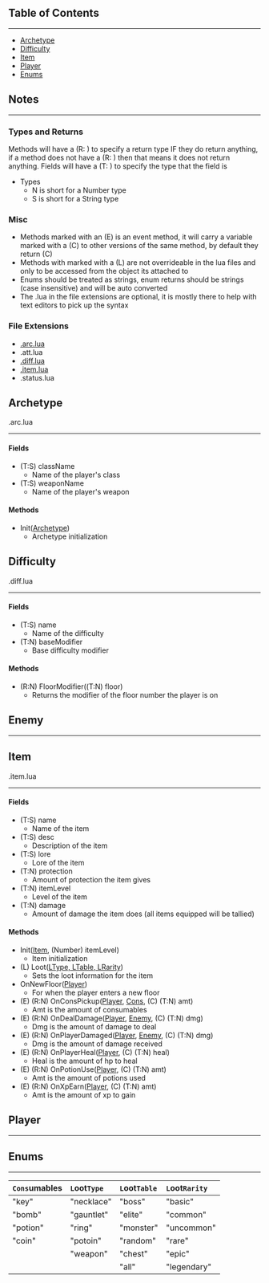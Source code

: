 ## Table of Contents

----

- [Archetype](#archetype)
- [Difficulty](#difficulty)
- [Item](#item)
- [Player](#player)
- [Enums](#Enums)

## Notes

----

### Types and Returns

Methods will have a (R: ) to specify a return type IF they do return anything, if a method does not have a (R: ) then
that means it does not return anything. Fields will have a (T: ) to specify the type that the field is

- Types
    - N is short for a Number type
    - S is short for a String type

### Misc

- Methods marked with an (E) is an event method, it will carry a variable marked with a (C) to other versions of the
  same method, by default they return (C)
- Methods with marked with a (L) are not overrideable in the lua files and only to be accessed from the object its
  attached to
- Enums should be treated as strings, enum returns should be strings (case insensitive) and will be auto converted
- The .lua in the file extensions are optional, it is mostly there to help with text editors to pick up the syntax

### File Extensions

- [.arc.lua](#archetype)
- .att.lua
- [.diff.lua](#difficulty)
- [.item.lua](#item)
- .status.lua

## Archetype

.arc.lua

----

#### Fields

- (T:S) className
    - Name of the player's class
- (T:S) weaponName
    - Name of the player's weapon

#### Methods

- Init([Archetype](#archetype))
    - Archetype initialization

## Difficulty

.diff.lua

----

#### Fields

- (T:S) name
    - Name of the difficulty
- (T:N) baseModifier
    - Base difficulty modifier

#### Methods

- (R:N) FloorModifier((T:N) floor)
    - Returns the modifier of the floor number the player is on

## Enemy

----

## Item

.item.lua

----

#### Fields

- (T:S) name
    - Name of the item
- (T:S) desc
    - Description of the item
- (T:S) lore
    - Lore of the item
- (T:N) protection
    - Amount of protection the item gives
- (T:N) itemLevel
    - Level of the item
- (T:N) damage
    - Amount of damage the item does (all items equipped will be tallied)

#### Methods

- Init([Item](#item), (Number) itemLevel)
    - Item initialization
- (L) Loot([LType, LTable, LRarity](#enums))
    - Sets the loot information for the item
- OnNewFloor([Player](#player))
    - For when the player enters a new floor
- (E) (R:N) OnConsPickup([Player](#player), [Cons](#enums), (C) (T:N) amt)
    - Amt is the amount of consumables
- (E) (R:N) OnDealDamage([Player](#player), [Enemy](#enemy), (C) (T:N) dmg)
    - Dmg is the amount of damage to deal
- (E) (R:N) OnPlayerDamaged([Player](#player), [Enemy](#enemy), (C) (T:N) dmg)
    - Dmg is the amount of damage received
- (E) (R:N) OnPlayerHeal([Player](#player), (C) (T:N) heal)
    - Heal is the amount of hp to heal
- (E) (R:N) OnPotionUse([Player](#player), (C) (T:N) amt)
    - Amt is the amount of potions used
- (E) (R:N) OnXpEarn([Player](#player), (C) (T:N) amt)
    - Amt is the amount of xp to gain

## Player

----

## Enums

----

|`Cons`umables|`L`oot`Type`|`L`oot`Table`|`L`oot`Rarity`|
|:------------|:-----------|:------------|:-------------|
|"key"        |"necklace"  |"boss"       |"basic"       |
|"bomb"       |"gauntlet"  |"elite"      |"common"      |
|"potion"     |"ring"      |"monster"    |"uncommon"    |
|"coin"       |"potoin"    |"random"     |"rare"        |
|             |"weapon"    |"chest"      |"epic"        |
|             |            |"all"        |"legendary"   |
